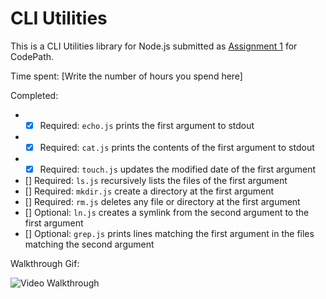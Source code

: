 # CLI Utilities

This is a CLI Utilities library for Node.js submitted as [Assignment 1](http://courses.codepath.com/courses/nodejs_fast_track/unit/1#!assignment) for CodePath.

Time spent: [Write the number of hours you spend here]

Completed:

* - [x] Required: `echo.js` prints the first argument to stdout
* - [x] Required: `cat.js` prints the contents of the first argument to stdout
* - [x] Required: `touch.js` updates the modified date of the first argument
* [] Required: `ls.js` recursively lists the files of the first argument
* [] Required: `mkdir.js` create a directory at the first argument
* [] Required: `rm.js` deletes any file or directory at the first argument
* [] Optional: `ln.js` creates a symlink from the second argument to the first argument
* [] Optional: `grep.js` prints lines matching the first argument in the files matching the second argument

Walkthrough Gif:

![Video Walkthrough](http://i.imgur.com/PSrDpOY.gif)
